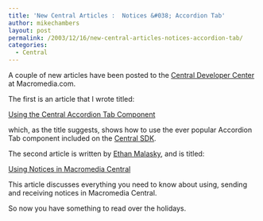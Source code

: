```yaml
---
title: 'New Central Articles :  Notices &#038; Accordion Tab'
author: mikechambers
layout: post
permalink: /2003/12/16/new-central-articles-notices-accordion-tab/
categories:
  - Central
---
```



A couple of new articles have been posted to the [Central Developer Center][1] at Macromedia.com.

The first is an article that I wrote titled:

[Using the Central Accordion Tab Component][2]

which, as the title suggests, shows how to use the ever popular Accordion Tab component included on the [Central SDK][3].

The second article is written by [Ethan Malasky][4], and is titled:

[Using Notices in Macromedia Central][5]

This article discusses everything you need to know about using, sending and receiving notices in Macromedia Central.

So now you have something to read over the holidays.

 [1]: http://www.macromedia.com/devnet/central/
 [2]: http://www.macromedia.com/devnet/central/articles/tab_component.html
 [3]: http://www.macromedia.com/go/central_sdk
 [4]: http://www.markme.com/ethan/
 [5]: http://www.macromedia.com/devnet/central/articles/notices.html